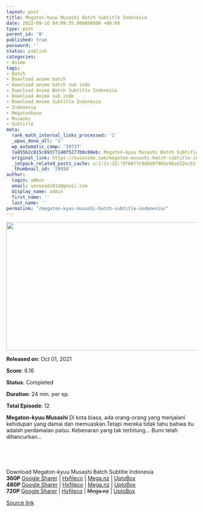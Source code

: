 ```yaml
---
layout: post
title: Megaton-kyuu Musashi Batch Subtitle Indonesia
date: 2022-09-16 04:09:55.000000000 +00:00
type: post
parent_id: '0'
published: true
password: ''
status: publish
categories:
- Anime
tags:
- Batch
- Download anime batch
- download anime batch sub indo
- Download Anime Batch Subtitle Indonesia
- Download Anime sub indo
- Download Anime Subtitle Indonesia
- Indonesia
- Megatonkyuu
- Musashi
- Subtitle
meta:
  rank_math_internal_links_processed: '1'
  _wpas_done_all: '1'
  wp_automatic_camp: '29737'
  7a45562c815c69377140f5277b0c08eb: Megaton-kyuu Musashi Batch Subtitle Indonesia
  original_link: https://kusonime.com/megaton-musashi-batch-subtitle-indonesia/
  _jetpack_related_posts_cache: a:1:{s:32:"8f6677c9d6b0f903e98ad32ec61f8deb";a:2:{s:7:"expires";i:1663344616;s:7:"payload";a:3:{i:0;a:1:{s:2:"id";i:22638;}i:1;a:1:{s:2:"id";i:23291;}i:2;a:1:{s:2:"id";i:23423;}}}}
  _thumbnail_id: '29958'
author:
  login: admin
  email: senseads014@gmail.com
  display_name: admin
  first_name: ''
  last_name: ''
permalink: "/megaton-kyuu-musashi-batch-subtitle-indonesia/"
---
```

<p><img width="614" height="340" src="{{ site.baseurl }}/assets/2022/09/Megaton-kyuu-Musashi-614x340.jpg" class="attachment-thumb-large size-thumb-large wp-post-image" alt="" loading="lazy" title="Megaton-kyuu Musashi Batch Subtitle Indonesia" srcset="https://kusonime.com/wp-content/uploads/2021/11/Megaton-kyuu-Musashi-614x340.jpg 614w, https://kusonime.com/wp-content/uploads/2021/11/Megaton-kyuu-Musashi-300x166.jpg 300w, https://kusonime.com/wp-content/uploads/2021/11/Megaton-kyuu-Musashi-768x425.jpg 768w, https://kusonime.com/wp-content/uploads/2021/11/Megaton-kyuu-Musashi-520x288.jpg 520w, https://kusonime.com/wp-content/uploads/2021/11/Megaton-kyuu-Musashi.jpg 1000w" sizes="(max-width: 614px) 100vw, 614px" />
<p><b>Released on</b>: Oct 01, 2021</p>
<p>
<p><b>Score</b>: 6.16</p>
<p>
<p><b>Status</b>: Completed</p>
<p>
<p><b>Duration</b>: 24 min. per ep.</p>
<p>
<p><b>Total Episode</b>: 12</p>
<p>
<p><strong>Megaton-kyuu Musashi</strong> Di kota biasa, ada orang-orang yang menjalani kehidupan yang damai dan memuaskan.Tetapi mereka tidak tahu bahwa itu adalah perdamaian palsu. Kebenaran yang tak terhitung… Bumi telah dihancurkan…</p>
<p>
<p> </p>
<p>
<p> </p>
<p>
<div class="smokeddl">
<div class="smokettl">Download Megaton-kyuu Musashi Batch Subtitle Indonesia</div>
<div class="smokeurl"><strong>360P</strong> <a href="https://acefile.co/f/64268085/kusonime-megaton-kyuu-musashi-eps-01-13-end_360-rar" target="_blank" rel="noopener noreferrer">Google Sharer</a> | <a href="https://hxfile.co/wusbwowayeey" target="_blank" rel="noopener">Hxfileco</a> | <a href="https://mega.nz/file/a7J3SAQI#cTNbhZ31bL4gTCYxRDGt6hm3kZrURFaRTFlN1sGBAVw" target="_blank" rel="noopener">Mega.nz</a> | <a href="https://uptobox.com/6fjaqpgt9b0z" target="_blank" rel="noopener">UptoBox</a></div>
<div class="smokeurl"><strong>480P</strong> <a href="https://acefile.co/f/64268087/kusonime-megaton-kyuu-musashi-eps-01-13-end_480-rar" target="_blank" rel="noopener noreferrer">Google Sharer</a> | <a href="https://hxfile.co/8mw9qqftw7jk" target="_blank" rel="noopener">Hxfileco</a> | <a href="https://mega.nz/file/vnBF3KoY#drsHVEoxPsg07XFjhJg5xcxI8jN_EYf_2NlyeVJRkl0" target="_blank" rel="noopener">Mega.nz</a> | <a href="https://uptobox.com/xf28gdk3rvbb" target="_blank" rel="noopener">UptoBox</a></div>
<div class="smokeurl"><strong>720P</strong> <a href="https://acefile.co/f/64268090/kusonime-megaton-kyuu-musashi-eps-01-13-end_720-rar" target="_blank" rel="noopener noreferrer">Google Sharer</a> | <a href="https://hxfile.co/7bptpdlcas7m" target="_blank" rel="noopener">Hxfileco</a> | <del datetime="2022-01-03T00:06:47+00:00">Mega.nz</del> | <a href="https://uptobox.com/coakyo2zbkc5" target="_blank" rel="noopener">UptoBox</a></div>
</div>
<p><a href="https://kusonime.com/megaton-musashi-batch-subtitle-indonesia/">Source link </a></p>
